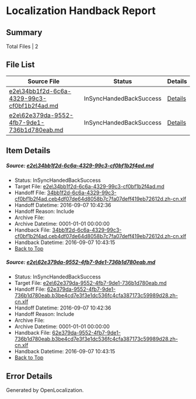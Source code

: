 # <a name='report-top'></a> Localization Handback Report

## Summary
 Total Files | 2

## File List
 Source File | Status | Details 
 ----------- | ------ | ------- 
 [e2e\34bb1f2d-6c6a-4329-99c3-cf0bf1b2f4ad.md](https://github.com/OpenLocalizationTestOrg/ol-test0/blob/c2c67c33c38a647768dde98905a9b17e2f0bcc7d/e2e/34bb1f2d-6c6a-4329-99c3-cf0bf1b2f4ad.md) | InSyncHandedBackSuccess | [Details](#448172e50312c6e2015c7002e113462ce1178f981)
 [e2e\62e379da-9552-4fb7-9de1-736b1d780eab.md](https://github.com/OpenLocalizationTestOrg/ol-test0/blob/c2c67c33c38a647768dde98905a9b17e2f0bcc7d/e2e/62e379da-9552-4fb7-9de1-736b1d780eab.md) | InSyncHandedBackSuccess | [Details](#632403d54d3bd89bf2b2bc802d0e65736b636c503)

## Item Details
##### <a name='448172e50312c6e2015c7002e113462ce1178f981'></a> Source: [e2e\34bb1f2d-6c6a-4329-99c3-cf0bf1b2f4ad.md](https://github.com/OpenLocalizationTestOrg/ol-test0/blob/c2c67c33c38a647768dde98905a9b17e2f0bcc7d/e2e/34bb1f2d-6c6a-4329-99c3-cf0bf1b2f4ad.md)
* Status: InSyncHandedBackSuccess
* Target File: [e2e\34bb1f2d-6c6a-4329-99c3-cf0bf1b2f4ad.md](https://github.com/OpenLocalizationTestOrg/ol-test0-zhcn/blob/c02770ded3d2fb4d6b6d608377f8e26a498f4ad5/e2e/34bb1f2d-6c6a-4329-99c3-cf0bf1b2f4ad.md)
* Handoff File: [34bb1f2d-6c6a-4329-99c3-cf0bf1b2f4ad.ceb4df07de64d8058b7c7fa07deff419eb72612d.zh-cn.xlf](https://github.com/OpenLocalizationTestOrg/ol-test0-handoff/blob/a582dd359517af854fb297fa4aaebc1fd3dd6e07/ol-handoff/OpenLocalizationTestOrg/ol-test0-zhcn/ci/ht/34bb1f2d-6c6a-4329-99c3-cf0bf1b2f4ad.ceb4df07de64d8058b7c7fa07deff419eb72612d.zh-cn.xlf)
* Handoff Datetime: 2016-09-07 10:42:36
* Handoff Reason: Include
* Archive File: 
* Archive Datetime: 0001-01-01 00:00:00
* Handback File: [34bb1f2d-6c6a-4329-99c3-cf0bf1b2f4ad.ceb4df07de64d8058b7c7fa07deff419eb72612d.zh-cn.xlf](https://github.com/OpenLocalizationTestOrg/ol-test0-handback/blob/a288dd5a5009d48d07c2cfe13036fe66ebcc8906/ol-handback/OpenLocalizationTestOrg/ol-test0-zhcn/ci/ht/34bb1f2d-6c6a-4329-99c3-cf0bf1b2f4ad.ceb4df07de64d8058b7c7fa07deff419eb72612d.zh-cn.xlf)
* Handback Datetime: 2016-09-07 10:43:15
* [Back to Top](#report-top)

##### <a name='632403d54d3bd89bf2b2bc802d0e65736b636c503'></a> Source: [e2e\62e379da-9552-4fb7-9de1-736b1d780eab.md](https://github.com/OpenLocalizationTestOrg/ol-test0/blob/c2c67c33c38a647768dde98905a9b17e2f0bcc7d/e2e/62e379da-9552-4fb7-9de1-736b1d780eab.md)
* Status: InSyncHandedBackSuccess
* Target File: [e2e\62e379da-9552-4fb7-9de1-736b1d780eab.md](https://github.com/OpenLocalizationTestOrg/ol-test0-zhcn/blob/c02770ded3d2fb4d6b6d608377f8e26a498f4ad5/e2e/62e379da-9552-4fb7-9de1-736b1d780eab.md)
* Handoff File: [62e379da-9552-4fb7-9de1-736b1d780eab.b3be4cd7e3f3e1dc536fc4cfa387173c59989d28.zh-cn.xlf](https://github.com/OpenLocalizationTestOrg/ol-test0-handoff/blob/a582dd359517af854fb297fa4aaebc1fd3dd6e07/ol-handoff/OpenLocalizationTestOrg/ol-test0-zhcn/ci/ht/62e379da-9552-4fb7-9de1-736b1d780eab.b3be4cd7e3f3e1dc536fc4cfa387173c59989d28.zh-cn.xlf)
* Handoff Datetime: 2016-09-07 10:42:36
* Handoff Reason: Include
* Archive File: 
* Archive Datetime: 0001-01-01 00:00:00
* Handback File: [62e379da-9552-4fb7-9de1-736b1d780eab.b3be4cd7e3f3e1dc536fc4cfa387173c59989d28.zh-cn.xlf](https://github.com/OpenLocalizationTestOrg/ol-test0-handback/blob/a288dd5a5009d48d07c2cfe13036fe66ebcc8906/ol-handback/OpenLocalizationTestOrg/ol-test0-zhcn/ci/ht/62e379da-9552-4fb7-9de1-736b1d780eab.b3be4cd7e3f3e1dc536fc4cfa387173c59989d28.zh-cn.xlf)
* Handback Datetime: 2016-09-07 10:43:15
* [Back to Top](#report-top)


## Error Details

Generated by OpenLocalization.
